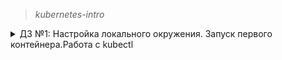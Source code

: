 > _kubernetes-intro_
<details>
  <summary>ДЗ №1: Настройка локального окружения. Запуск первого контейнера.Работа с kubectl</summary>
### Задание 1
Разберитесь почему все pod в namespace kube-system восстановились после удаления. Укажите причину в описании PR

`core-dns`- контроллер ReplicaSet создает новый pod при его отсутствии.

`kube-proxy` - контроллер DaemonSet создает новый pod при его отсутствии 

`etcd-minikube`,`kube-controller-manager-minikube``kube-apiserver`,`kube-scheduler-minikube`- управляются Node/minikube.

### Задание 2
- создан Dockerfile для nginx
- создан манифест web-pod.yaml

### Задание 3 (Задание со *)
- создан манифест frontend-pod-healthy.yaml в котором добавлены необходимые переменные
</details>

